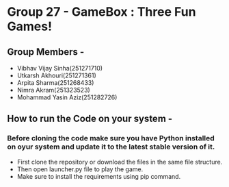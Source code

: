 # Group 27 - GameBox : Three Fun Games!
## Group Members - 
* Vibhav Vijay Sinha(251271710)     
* Utkarsh Akhouri(251271361) 
* Arpita Sharma(251268433)       
*  Nimra Akram(251323523)
* Mohammad Yasin Aziz(251282726)

## How to run the Code on your system - 
### Before cloning the code make sure you have Python installed on oyur system and update it to the latest stable version of it.
* First clone the repository or download the files in the same file structure.
* Then open launcher.py file to play the game.
* Make sure to install the requirements using pip command. 
